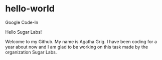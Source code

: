 # hello-world
Google Code-In

Hello Sugar Labs!

Welcome to my Github. My name is Agatha Grig. I have been coding for a year about now and I am glad to be working on this task made by the organization Sugar Labs.
